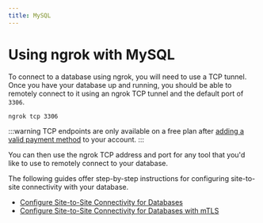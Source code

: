 ```yaml
---
title: MySQL
---
```


# Using ngrok with MySQL

To connect to a database using ngrok, you will need to use a TCP tunnel. Once you have your database up and running, you should be able to remotely connect to it using an ngrok TCP tunnel and the default port of `3306`.

```bash
ngrok tcp 3306
```

:::warning
TCP endpoints are only available on a free plan after [adding a valid payment method](https://dashboard.ngrok.com/settings#id-verification) to your account.
:::

You can then use the ngrok TCP address and port for any tool that you'd like to use to remotely connect to your database.

The following guides offer step-by-step instructions for configuring site-to-site connectivity with your database.

- [Configure Site-to-Site Connectivity for
  Databases](/docs/guides/site-to-site-connectivity/)
- [Configure Site-to-Site Connectivity for Databases with mTLS](/docs/guides/site-to-site-connectivity/)
